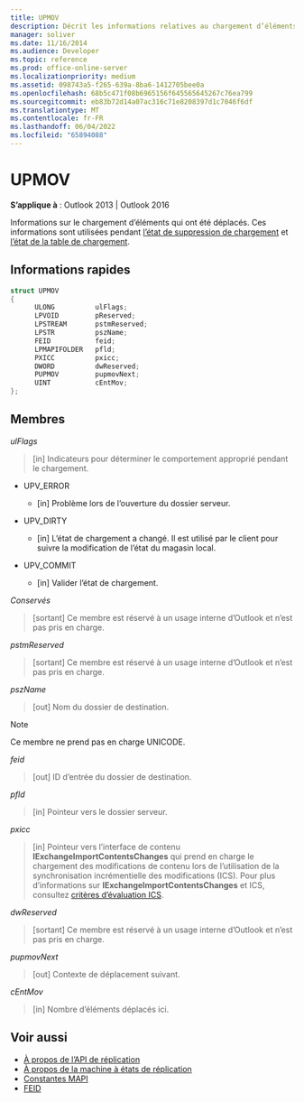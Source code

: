 ```yaml
---
title: UPMOV
description: Décrit les informations relatives au chargement d’éléments qui ont été déplacés. Ces informations sont utilisées pendant l’état de suppression de chargement et l’état de la table de chargement.
manager: soliver
ms.date: 11/16/2014
ms.audience: Developer
ms.topic: reference
ms.prod: office-online-server
ms.localizationpriority: medium
ms.assetid: 098743a5-f265-639a-8ba6-1412705bee0a
ms.openlocfilehash: 68b5c471f08b6965156f645565645267c76ea799
ms.sourcegitcommit: eb83b72d14a07ac316c71e8208397d1c7046f6df
ms.translationtype: MT
ms.contentlocale: fr-FR
ms.lasthandoff: 06/04/2022
ms.locfileid: "65894088"
---
```

# <a name="upmov"></a>UPMOV
 
**S’applique à** : Outlook 2013 | Outlook 2016 
  
Informations sur le chargement d’éléments qui ont été déplacés. Ces informations sont utilisées pendant [l’état de suppression de chargement](upload-delete-status-state.md) et [l’état de la table de chargement](upload-table-state.md).
  
## <a name="quick-info"></a>Informations rapides

```cpp
struct UPMOV 
{ 
      ULONG          ulFlags; 
      LPVOID         pReserved; 
      LPSTREAM       pstmReserved; 
      LPSTR          pszName; 
      FEID           feid; 
      LPMAPIFOLDER   pfld; 
      PXICC          pxicc; 
      DWORD          dwReserved; 
      PUPMOV         pupmovNext; 
      UINT           cEntMov; 
};
```

## <a name="members"></a>Membres

_ulFlags_
  
> [in] Indicateurs pour déterminer le comportement approprié pendant le chargement.
    
  - UPV_ERROR
    
    - [in] Problème lors de l’ouverture du dossier serveur.
    
  - UPV_DIRTY
    
    - [in] L’état de chargement a changé. Il est utilisé par le client pour suivre la modification de l’état du magasin local.
    
  - UPV_COMMIT
    
    - [in] Valider l’état de chargement.
    
_Conservés_
  
> [sortant] Ce membre est réservé à un usage interne d’Outlook et n’est pas pris en charge. 
    
_pstmReserved_
  
> [sortant] Ce membre est réservé à un usage interne d’Outlook et n’est pas pris en charge. 
    
_pszName_
  
> [out] Nom du dossier de destination. 
    
  > [!NOTE]
  > Ce membre ne prend pas en charge UNICODE. 
  
_feid_
  
> [out] ID d’entrée du dossier de destination. 
    
_pfld_
  
> [in] Pointeur vers le dossier serveur. 
    
_pxicc_
  
> [in] Pointeur vers l’interface de contenu **IExchangeImportContentsChanges** qui prend en charge le chargement des modifications de contenu lors de l’utilisation de la synchronisation incrémentielle des modifications (ICS). Pour plus d’informations sur **IExchangeImportContentsChanges** et ICS, consultez [critères d’évaluation ICS](https://msdn.microsoft.com/library/aa579252%28EXCHG.80%29.aspx).
    
_dwReserved_
  
> [sortant] Ce membre est réservé à un usage interne d’Outlook et n’est pas pris en charge. 
    
_pupmovNext_
  
> [out] Contexte de déplacement suivant. 
    
_cEntMov_
  
> [in] Nombre d’éléments déplacés ici. 
    
## <a name="see-also"></a>Voir aussi

- [À propos de l’API de réplication](about-the-replication-api.md)
- [À propos de la machine à états de réplication](about-the-replication-state-machine.md)
- [Constantes MAPI](mapi-constants.md)
- [FEID](feid.md)

